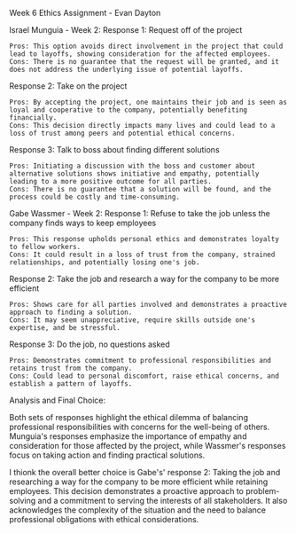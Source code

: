 Week 6 Ethics Assignment - Evan Dayton

Israel Munguia - Week 2:
Response 1: Request off of the project

    Pros: This option avoids direct involvement in the project that could lead to layoffs, showing consideration for the affected employees.
    Cons: There is no guarantee that the request will be granted, and it does not address the underlying issue of potential layoffs.

Response 2: Take on the project

    Pros: By accepting the project, one maintains their job and is seen as loyal and cooperative to the company, potentially benefiting financially.
    Cons: This decision directly impacts many lives and could lead to a loss of trust among peers and potential ethical concerns.

Response 3: Talk to boss about finding different solutions

    Pros: Initiating a discussion with the boss and customer about alternative solutions shows initiative and empathy, potentially leading to a more positive outcome for all parties.
    Cons: There is no guarantee that a solution will be found, and the process could be costly and time-consuming.

Gabe Wassmer - Week 2:
Response 1: Refuse to take the job unless the company finds ways to keep employees

    Pros: This response upholds personal ethics and demonstrates loyalty to fellow workers.
    Cons: It could result in a loss of trust from the company, strained relationships, and potentially losing one's job.

Response 2: Take the job and research a way for the company to be more efficient

    Pros: Shows care for all parties involved and demonstrates a proactive approach to finding a solution.
    Cons: It may seem unappreciative, require skills outside one's expertise, and be stressful.

Response 3: Do the job, no questions asked

    Pros: Demonstrates commitment to professional responsibilities and retains trust from the company.
    Cons: Could lead to personal discomfort, raise ethical concerns, and establish a pattern of layoffs.

Analysis and Final Choice:

Both sets of responses highlight the ethical dilemma of balancing professional responsibilities with concerns for the well-being of others. Munguia's responses emphasize the importance of empathy and consideration for those affected by the project, while Wassmer's responses focus on taking action and finding practical solutions.

I thionk the overall better choice is Gabe's' response 2: Taking the job and researching a way for the company to be more efficient while retaining employees. This decision demonstrates a proactive approach to problem-solving and a commitment to serving the interests of all stakeholders. It also acknowledges the complexity of the situation and the need to balance professional obligations with ethical considerations.
